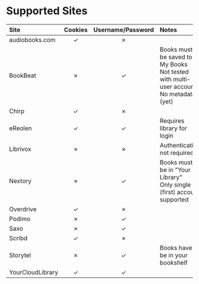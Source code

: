 # Supported Sites

| Site             | Cookies | Username/Password | Notes                                                                                          |
|:-----------------|:-------:|:-----------------:|:-----------------------------------------------------------------------------------------------|
| audiobooks.com   |    ✓    |         ✗         |                                                                                                |
| BookBeat         |    ✗    |         ✓         | Books must be saved to My Books <br> Not tested with multi-user account <br> No metadata (yet) |
| Chirp            |    ✓    |         ✗         |                                                                                                |
| eReolen          |    ✓    |         ✓         | Requires library for login                                                                     |
| Librivox         |    ✗    |         ✗         | Authentication not required                                                                    |
| Nextory          |    ✗    |         ✓         | Books must be in "Your Library" <br/>Only single (first) account supported                     |
| Overdrive        |    ✓    |         ✗         |                                                                                                |
| Podimo           |    ✗    |         ✓         |                                                                                                |
| Saxo             |    ✗    |         ✓         |                                                                                                |
| Scribd           |    ✓    |         ✗         |                                                                                                |
| Storytel         |    ✗    |         ✓         | Books have to be in your bookshelf                                                             |
| YourCloudLibrary |    ✓    |         ✓         |                                                                                                |
